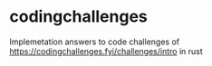 # codingchallenges
Implemetation answers to code challenges of https://codingchallenges.fyi/challenges/intro in rust
